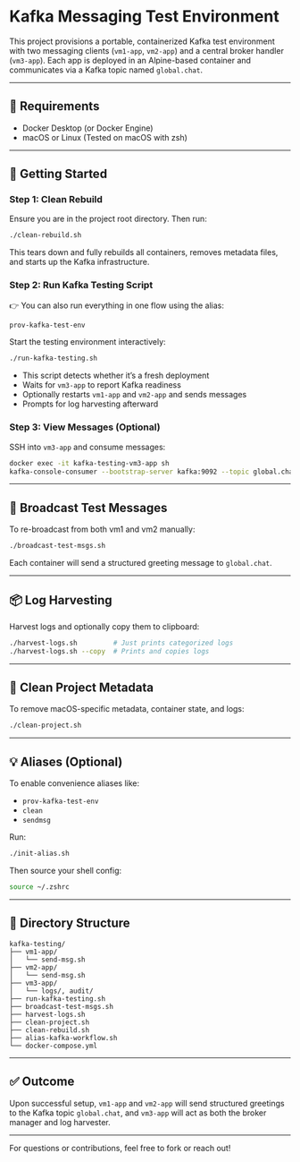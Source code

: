 # Kafka Messaging Test Environment

This project provisions a portable, containerized Kafka test environment with two messaging clients (`vm1-app`, `vm2-app`) and a central broker handler (`vm3-app`). Each app is deployed in an Alpine-based container and communicates via a Kafka topic named `global.chat`.

---

## 🧰 Requirements

* Docker Desktop (or Docker Engine)
* macOS or Linux (Tested on macOS with zsh)

---

## 🚀 Getting Started

### Step 1: Clean Rebuild

Ensure you are in the project root directory. Then run:

```bash
./clean-rebuild.sh
```

This tears down and fully rebuilds all containers, removes metadata files, and starts up the Kafka infrastructure.

### Step 2: Run Kafka Testing Script

👉 You can also run everything in one flow using the alias:

```bash
prov-kafka-test-env
```

Start the testing environment interactively:

```bash
./run-kafka-testing.sh
```

* This script detects whether it’s a fresh deployment
* Waits for `vm3-app` to report Kafka readiness
* Optionally restarts `vm1-app` and `vm2-app` and sends messages
* Prompts for log harvesting afterward

### Step 3: View Messages (Optional)

SSH into `vm3-app` and consume messages:

```bash
docker exec -it kafka-testing-vm3-app sh
kafka-console-consumer --bootstrap-server kafka:9092 --topic global.chat --from-beginning
```

---

## 🧪 Broadcast Test Messages

To re-broadcast from both vm1 and vm2 manually:

```bash
./broadcast-test-msgs.sh
```

Each container will send a structured greeting message to `global.chat`.

---

## 📦 Log Harvesting

Harvest logs and optionally copy them to clipboard:

```bash
./harvest-logs.sh         # Just prints categorized logs
./harvest-logs.sh --copy  # Prints and copies logs
```

---

## 🧼 Clean Project Metadata

To remove macOS-specific metadata, container state, and logs:

```bash
./clean-project.sh
```

---

## 💡 Aliases (Optional)

To enable convenience aliases like:

* `prov-kafka-test-env`
* `clean`
* `sendmsg`

Run:

```bash
./init-alias.sh
```

Then source your shell config:

```bash
source ~/.zshrc
```

---

## 📁 Directory Structure

```
kafka-testing/
├── vm1-app/
│   └── send-msg.sh
├── vm2-app/
│   └── send-msg.sh
├── vm3-app/
│   └── logs/, audit/
├── run-kafka-testing.sh
├── broadcast-test-msgs.sh
├── harvest-logs.sh
├── clean-project.sh
├── clean-rebuild.sh
├── alias-kafka-workflow.sh
└── docker-compose.yml
```

---

## ✅ Outcome

Upon successful setup, `vm1-app` and `vm2-app` will send structured greetings to the Kafka topic `global.chat`, and `vm3-app` will act as both the broker manager and log harvester.

---

For questions or contributions, feel free to fork or reach out!